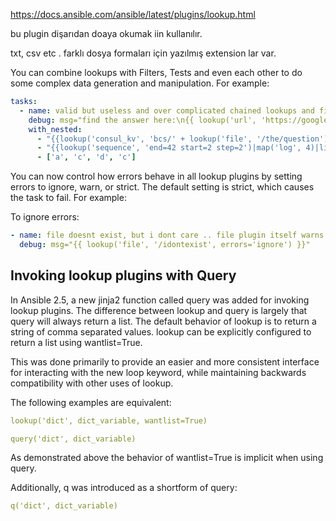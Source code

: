 https://docs.ansible.com/ansible/latest/plugins/lookup.html

bu plugin dişarıdan doaya okumak iin kullanılır.

txt, csv etc . farklı dosya formaları için yazılmış extension lar var.


You can combine lookups with Filters, Tests and even each other to do some complex data generation and manipulation. For example:

``` yml
tasks:
  - name: valid but useless and over complicated chained lookups and filters
    debug: msg="find the answer here:\n{{ lookup('url', 'https://google.com/search/?q=' + item|urlencode)|join(' ') }}"
    with_nested:
      - "{{lookup('consul_kv', 'bcs/' + lookup('file', '/the/question') + ', host=localhost, port=2000')|shuffle}}"
      - "{{lookup('sequence', 'end=42 start=2 step=2')|map('log', 4)|list)}}"
      - ['a', 'c', 'd', 'c']

```

You can now control how errors behave in all lookup plugins by setting errors to ignore, warn, or strict. The default setting is strict, which causes the task to fail. For example:

To ignore errors:
``` yml
- name: file doesnt exist, but i dont care .. file plugin itself warns anyways ...
  debug: msg="{{ lookup('file', '/idontexist', errors='ignore') }}"
```


## Invoking lookup plugins with Query

In Ansible 2.5, a new jinja2 function called query was added for invoking lookup plugins. The difference between lookup and query is largely that query will always return a list. The default behavior of lookup is to return a string of comma separated values. lookup can be explicitly configured to return a list using wantlist=True.


This was done primarily to provide an easier and more consistent interface for interacting with the new loop keyword, while maintaining backwards compatibility with other uses of lookup.

The following examples are equivalent:
``` yml
lookup('dict', dict_variable, wantlist=True)

query('dict', dict_variable)
````


As demonstrated above the behavior of wantlist=True is implicit when using query.

Additionally, q was introduced as a shortform of query:

```yml
q('dict', dict_variable)
```
